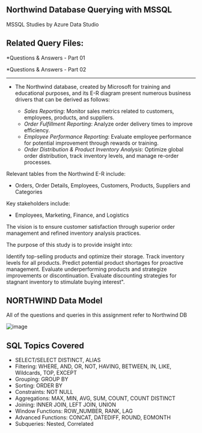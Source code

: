## Northwind Database Querying with MSSQL
MSSQL Studies by Azure Data Studio

Related Query Files:
-----------------------
*Questions & Answers - Part 01

*Questions & Answers  - Part 02

------------------------------------------------------------------------------------------------------------
- The Northwind database, created by Microsoft for training and educational purposes, and its E-R diagram present numerous business drivers that can be derived as follows:

   - *Sales Reporting*: Monitor sales metrics related to customers, employees, products, and suppliers.
   - *Order Fulfillment Reporting*: Analyze order delivery times to improve efficiency.
   - *Employee Performance Reporting*: Evaluate employee performance for potential improvement through rewards or training.
   - *Order Distribution & Product Inventory Analysis*: Optimize global order distribution, track inventory levels, and manage re-order processes.

Relevant tables from the Northwind E-R include: 
- Orders, Order Details, Employees, Customers, Products, Suppliers and Categories
  
Key stakeholders include:
- Employees, Marketing, Finance, and Logistics

The vision is to ensure customer satisfaction through superior order management and refined inventory analysis practices.

The purpose of this study is to provide insight into:

Identify top-selling products and optimize their storage.
Track inventory levels for all products.
Predict potential product shortages for proactive management.
Evaluate underperforming products and strategize improvements or discontinuation.
Evaluate discounting strategies for stagnant inventory to stimulate buying interest".

NORTHWIND Data Model
--------------------
All of the questions and queries in this assignment refer to Northwind DB

![image](https://github.com/BedirK/Data-Analytics-Bootcamp---SQL/assets/103532330/764a1929-f232-457a-bda1-51c0a67fee77)

SQL Topics Covered
-----------------------
- SELECT/SELECT DISTINCT, ALIAS
- Filtering: WHERE, AND, OR, NOT, HAVING, BETWEEN, IN, LIKE, Wildcards, TOP, EXCEPT
- Grouping: GROUP BY
- Sorting: ORDER BY
- Constraints: NOT NULL
- Aggregations: MAX, MIN, AVG, SUM, COUNT, COUNT DISTINCT
- Joining: INNER JOIN, LEFT JOIN, UNION
- Window Functions: ROW_NUMBER, RANK, LAG
- Advanced Functions: CONCAT, DATEDIFF, ROUND, EOMONTH
- Subqueries: Nested, Correlated
